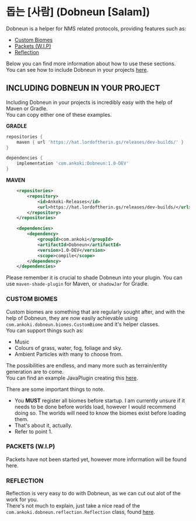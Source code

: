 # 돕는 [사람] (Dobneun [Salam])  
  
Dobneun is a helper for NMS related protocols, providing features such as:  
- [Custom Biomes](#CUSTOM-BIOMES)
- [Packets (W.I.P)](#PACKETS-(W.I.P))
- [Reflection](#REFLECTION)  
  
Below you can find more information about how to use these sections.  
You can see how to include Dobneun in your projects [here](#INCLUDING-DOBNEUN-IN-YOUR-PROJECT).  
  
## INCLUDING DOBNEUN IN YOUR PROJECT  
Including Dobneun in your projects is incredibly easy with the help of Maven or Gradle.  
You can copy either one of these examples.  
  
**GRADLE**
```gradle
repositories {
    maven { url 'https://hat.lordoftherin.gs/releases/dev-builds/' }
}

dependencies {
    implementation 'com.ankoki:Dobneun:1.0-DEV'
}
```  
  
**MAVEN**  
```xml
    <repositories>
        <repository>
            <id>Ankoki-Releases</id>
            <url>https://hat.lordoftherin.gs/releases/dev-builds/</url>
        </repository>
    </repositories>

    <dependencies>
        <dependency>
            <groupId>com.ankoki</groupId>
            <artifactId>Dobneun</artifactId>
            <version>1.0-DEV</version>
            <scope>compile</scope>
        </dependency>
    </dependencies>
```  
  
Please remember it is crucial to shade Dobneun into your plugin. You can use `maven-shade-plugin` for Maven, or `shadowJar` for Gradle.

### CUSTOM BIOMES  
Custom biomes are something that are regularly sought after, and with the help of Dobneun,
they are now easily achievable using `com.ankoki.dobneun.biomes.CustomBiome` and it's helper classes.  
You can support things such as:  
- Music
- Colours of grass, water, fog, foliage and sky.
- Ambient Particles with many to choose from.  
  
The possibilities are endless, and many more such as terrain/entity generation are to come.  
You can find an example JavaPlugin creating this [here](examples/BiomePlugin.java).  
  
There are some important things to note.  
- You **MUST** register all biomes before startup. I am currently unsure if it needs to be done before worlds load, however I would recommend doing so. The worlds will need to know the biomes exist before loading them.
- That's about it, actually.
- Refer to point 1.
  
### PACKETS (W.I.P)  
Packets have not been started yet, however more information will be found here.  
  
### REFLECTION  
Reflection is very easy to do with Dobneun, as we can cut out alot of the work for you.  
There's not much to explain, just take a nice read of the `com.ankoki.dobneun.reflection.Reflection` class, found [here](src/main/java/com/ankoki/dobneun/reflection/Reflection.java).  